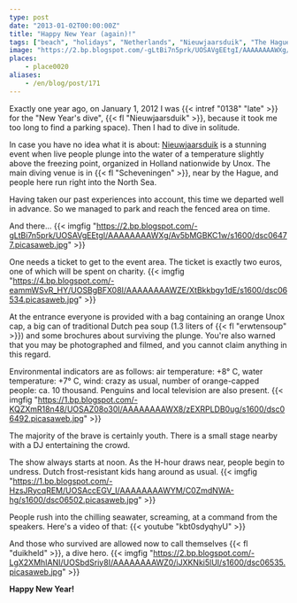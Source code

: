 ```yaml
---
type: post
date: "2013-01-02T00:00:00Z"
title: "Happy New Year (again)!"
tags: ["beach", "holidays", "Netherlands", "Nieuwjaarsduik", "The Hague"]
image: "https://2.bp.blogspot.com/-gLtBi7n5prk/UOSAVgEEtgI/AAAAAAAAWXg/Av5bMGBKC1w/s1600/dsc06477.picasaweb.jpg"
places:
    - place0020
aliases:
    - /en/blog/post/171
---
```


Exactly one year ago, on January 1, 2012 I was {{< intref "0138" "late" >}} for the "New Year's dive", {{< fl "Nieuwjaarsduik" >}}, because it took me too long to find a parking space). Then I had to dive in solitude.

In case you have no idea what it is about: [Nieuwjaarsduik](http://www.unox.nl/nl/event/nieuwjaarsduik) is a stunning event when live people plunge into the water of a temperature slightly above the freezing point, organized in Holland nationwide by Unox. The main diving venue is in {{< fl "Scheveningen" >}}, near by the Hague, and people here run right into the North Sea.

<!--more-->

Having taken our past experiences into account, this time we departed well in advance. So we managed to park and reach the fenced area on time.

And there…
{{< imgfig "https://2.bp.blogspot.com/-gLtBi7n5prk/UOSAVgEEtgI/AAAAAAAAWXg/Av5bMGBKC1w/s1600/dsc06477.picasaweb.jpg" >}}

One needs a ticket to get to the event area. The ticket is exactly two euros, one of which will be spent on charity.
{{< imgfig "https://4.bp.blogspot.com/-eammWSvR_HY/UOSBgBFX08I/AAAAAAAAWZE/XtBkkbgy1dE/s1600/dsc06534.picasaweb.jpg" >}}

At the entrance everyone is provided with a bag containing an orange Unox cap, a big can of traditional Dutch pea soup (1.3 liters of {{< fl "erwtensoup" >}}) and some brochures about surviving the plunge. You're also warned that you may be photographed and filmed, and you cannot claim anything in this regard.

Environmental indicators are as follows: air temperature: +8° C, water temperature: +7° C, wind: crazy as usual, number of orange-capped people: ca. 10 thousand. Penguins and local television are also present.
{{< imgfig "https://1.bp.blogspot.com/-KQZXmR18n48/UOSAZ08o30I/AAAAAAAAWX8/zEXRPLDB0ug/s1600/dsc06492.picasaweb.jpg" >}}

The majority of the brave is certainly youth. There is a small stage nearby with a DJ entertaining the crowd.

The show always starts at noon. As the H-hour draws near, people begin to undress. Dutch frost-resistant kids hang around as usual.
{{< imgfig "https://1.bp.blogspot.com/-HzsJRycqREM/UOSAccEGV_I/AAAAAAAAWYM/C0ZmdNWA-hg/s1600/dsc06502.picasaweb.jpg" >}}

People rush into the chilling seawater, screaming, at a command from the speakers. Here's a video of that:
{{< youtube "kbt0sdyqhyU" >}}

And those who survived are allowed now to call themselves {{< fl "duikheld" >}}, a dive hero.
{{< imgfig "https://2.bp.blogspot.com/-LgX2XMhIANI/UOSbdSriy8I/AAAAAAAAWZ0/iJXKNki5lUI/s1600/dsc06535.picasaweb.jpg" >}}

**Happy New Year!**
